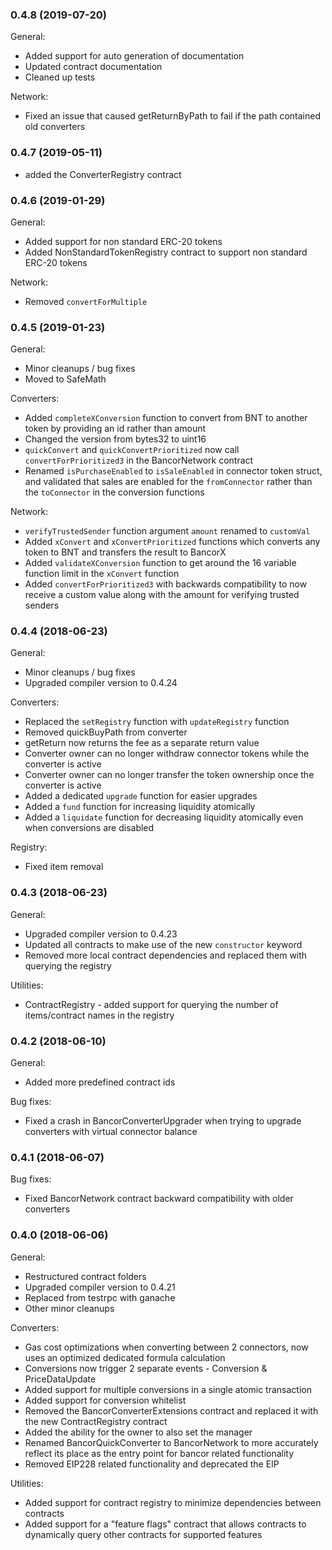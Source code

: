 ﻿### 0.4.8 (2019-07-20)
General:
* Added support for auto generation of documentation
* Updated contract documentation
* Cleaned up tests

Network:
* Fixed an issue that caused getReturnByPath to fail if the path contained old converters


### 0.4.7 (2019-05-11)
* added the ConverterRegistry contract


### 0.4.6 (2019-01-29)
General:
* Added support for non standard ERC-20 tokens
* Added NonStandardTokenRegistry contract to support non standard ERC-20 tokens

Network:
* Removed `convertForMultiple`


### 0.4.5 (2019-01-23)
General:
* Minor cleanups / bug fixes
* Moved to SafeMath

Converters:
* Added `completeXConversion` function to convert from BNT to another token by providing an id rather than amount
* Changed the version from bytes32 to uint16
* `quickConvert` and `quickConvertPrioritized` now call `convertForPrioritized3` in the BancorNetwork contract
* Renamed `isPurchaseEnabled` to `isSaleEnabled` in connector token struct, and validated that sales are enabled for the `fromConnector` rather than the `toConnector` in the conversion functions

Network:
* `verifyTrustedSender` function argument `amount` renamed to `customVal`
* Added `xConvert` and `xConvertPrioritized` functions which converts any token to BNT and transfers the result to BancorX
* Added `validateXConversion` function to get around the 16 variable function limit in the `xConvert` function
* Added `convertForPrioritized3` with backwards compatibility to now receive a custom value along with the amount for verifying trusted senders


### 0.4.4 (2018-06-23)
General:
* Minor cleanups / bug fixes
* Upgraded compiler version to 0.4.24

Converters:
* Replaced the `setRegistry` function with `updateRegistry` function
* Removed quickBuyPath from converter
* getReturn now returns the fee as a separate return value
* Converter owner can no longer withdraw connector tokens while the converter is active
* Converter owner can no longer transfer the token ownership once the converter is active
* Added a dedicated `upgrade` function for easier upgrades
* Added a `fund` function for increasing liquidity atomically
* Added a `liquidate` function for decreasing liquidity atomically even when conversions are disabled

Registry:
* Fixed item removal


### 0.4.3 (2018-06-23)
General:
* Upgraded compiler version to 0.4.23
* Updated all contracts to make use of the new `constructor` keyword
* Removed more local contract dependencies and replaced them with querying the registry

Utilities:
* ContractRegistry - added support for querying the number of items/contract names in the registry


### 0.4.2 (2018-06-10)
General:
* Added more predefined contract ids

Bug fixes:
* Fixed a crash in BancorConverterUpgrader when trying to upgrade converters with virtual connector balance


### 0.4.1 (2018-06-07)
Bug fixes:
* Fixed BancorNetwork contract backward compatibility with older converters


### 0.4.0 (2018-06-06)

General:
 * Restructured contract folders
 * Upgraded compiler version to 0.4.21
 * Replaced from testrpc with ganache
 * Other minor cleanups
 
Converters:
 * Gas cost optimizations when converting between 2 connectors, now uses an optimized dedicated
 formula calculation
 * Conversions now trigger 2 separate events - Conversion & PriceDataUpdate
 * Added support for multiple conversions in a single atomic transaction
 * Added support for conversion whitelist
 * Removed the BancorConverterExtensions contract and replaced it with the new ContractRegistry contract
 * Added the ability for the owner to also set the manager
 * Renamed BancorQuickConverter to BancorNetwork to more accurately reflect its place as the entry point
 for bancor related functionality
  * Removed EIP228 related functionality and deprecated the EIP

Utilities:
 * Added support for contract registry to minimize dependencies between contracts
 * Added support for a "feature flags" contract that allows contracts to dynamically query
 other contracts for supported features
